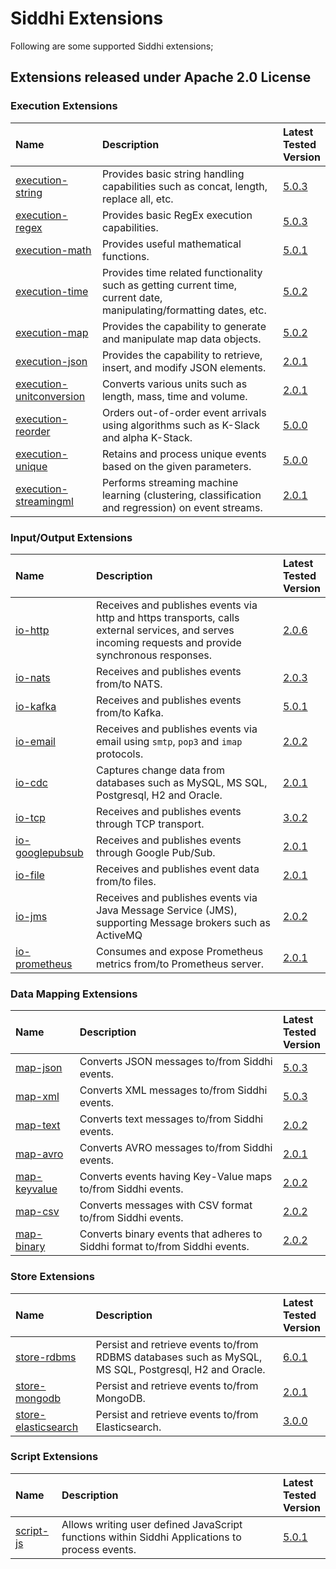 # Siddhi Extensions

Following are some supported Siddhi extensions;

## Extensions released under Apache 2.0 License

### Execution Extensions

Name | Description | Latest <br/>Tested <br/>Version 
:-- | :-- | :--
<a target="_blank" href="https://siddhi-io.github.io/siddhi-execution-string">execution-string</a> | Provides basic string handling capabilities such as concat, length, replace all, etc. | [5.0.3](https://mvnrepository.com/artifact/io.siddhi.extension.execution.string/siddhi-execution-string/5.0.3)
<a target="_blank" href="https://siddhi-io.github.io/siddhi-execution-regex">execution-regex</a> | Provides basic RegEx execution capabilities. | [5.0.3](https://mvnrepository.com/artifact/io.siddhi.extension.execution.regex/siddhi-execution-regex/5.0.3)
<a target="_blank" href="https://siddhi-io.github.io/siddhi-execution-math">execution-math</a> | Provides useful mathematical functions. | [5.0.1](https://mvnrepository.com/artifact/io.siddhi.extension.execution.math/siddhi-execution-math/5.0.1)
<a target="_blank" href="https://siddhi-io.github.io/siddhi-execution-time">execution-time</a> | Provides time related functionality such as getting current time, current date, manipulating/formatting dates, etc. | [5.0.2](https://mvnrepository.com/artifact/io.siddhi.extension.execution.time/siddhi-execution-time/5.0.2)
<a target="_blank" href="https://siddhi-io.github.io/siddhi-execution-map">execution-map</a> | Provides the capability to generate and manipulate map data objects. | [5.0.2](https://mvnrepository.com/artifact/io.siddhi.extension.execution.map/siddhi-execution-map/5.0.2)
<a target="_blank" href="https://siddhi-io.github.io/siddhi-execution-json">execution-json</a> | Provides the capability to retrieve, insert, and modify JSON elements. | [2.0.1](https://mvnrepository.com/artifact/io.siddhi.extension.execution.json/siddhi-execution-json/2.0.1)
<a target="_blank" href="https://siddhi-io.github.io/siddhi-execution-unitconversion">execution-unitconversion</a> | Converts various units such as length, mass, time and volume. | [2.0.1](https://mvnrepository.com/artifact/io.siddhi.extension.execution.unitconversion/siddhi-execution-unitconversion/2.0.1)
<a target="_blank" href="https://siddhi-io.github.io/siddhi-execution-reorder">execution-reorder</a> | Orders out-of-order event arrivals using algorithms such as K-Slack and alpha K-Stack. |  [5.0.0](https://mvnrepository.com/artifact/io.siddhi.extension.execution.reorder/siddhi-execution-reorder/5.0.0)
<a target="_blank" href="https://siddhi-io.github.io/siddhi-execution-unique">execution-unique</a> | Retains and process unique events based on the given parameters. |[5.0.0](https://mvnrepository.com/artifact/io.siddhi.extension.execution.unique/siddhi-execution-unique/5.0.0)
<a target="_blank" href="https://siddhi-io.github.io/siddhi-execution-streamingml">execution-streamingml</a> | Performs streaming machine learning (clustering, classification and regression) on event streams. | [2.0.1](https://mvnrepository.com/artifact/io.siddhi.extension.execution.streamingml/siddhi-execution-streamingml/2.0.1)

### Input/Output Extensions

Name | Description | Latest <br/>Tested <br/>Version
:-- | :-- | :--
<a target="_blank" href="https://siddhi-io.github.io/siddhi-io-http">io-http</a> | Receives and publishes events via http and https transports, calls external services, and serves incoming requests and provide synchronous responses. | [2.0.6](https://mvnrepository.com/artifact/io.siddhi.extension.io.http/siddhi-io-http/2.0.6)
<a target="_blank" href="https://siddhi-io.github.io/siddhi-io-nats">io-nats</a> | Receives and publishes events from/to NATS. | [2.0.3](https://mvnrepository.com/artifact/io.siddhi.extension.io.nats/siddhi-io-nats/2.0.3)
<a target="_blank" href="https://siddhi-io.github.io/siddhi-io-kafka">io-kafka</a> | Receives and publishes events from/to Kafka. |  [5.0.1](https://mvnrepository.com/artifact/io.siddhi.extension.io.kafka/siddhi-io-kafka/5.0.1)
<a target="_blank" href="https://siddhi-io.github.io/siddhi-io-email">io-email</a> | Receives and publishes events via email using `smtp`, `pop3` and `imap` protocols. | [2.0.2](https://mvnrepository.com/artifact/io.siddhi.extension.io.email/siddhi-io-email/2.0.2)
<a target="_blank" href="https://siddhi-io.github.io/siddhi-io-cdc">io-cdc</a> | Captures change data from databases such as MySQL, MS SQL, Postgresql, H2 and Oracle. | [2.0.1](https://mvnrepository.com/artifact/io.siddhi.extension.io.cdc/siddhi-io-cdc/2.0.1)
<a target="_blank" href="https://siddhi-io.github.io/siddhi-io-tcp">io-tcp</a> | Receives and publishes events through TCP transport. | [3.0.2](https://mvnrepository.com/artifact/io.siddhi.extension.io.tcp/siddhi-io-tcp/3.0.2)
<a target="_blank" href="https://siddhi-io.github.io/siddhi-io-googlepubsub">io-googlepubsub</a> | Receives and publishes events through Google Pub/Sub.| [2.0.1](https://mvnrepository.com/artifact/io.siddhi.extension.io.googlepubsub/siddhi-io-googlepubsub/2.0.1)
<a target="_blank" href="https://siddhi-io.github.io/siddhi-io-file">io-file</a> | Receives and publishes event data from/to files. | [2.0.1](https://mvnrepository.com/artifact/io.siddhi.extension.io.file/siddhi-io-file/2.0.1)
<a target="_blank" href="https://siddhi-io.github.io/siddhi-io-jms">io-jms</a> | Receives and publishes events via Java Message Service (JMS), supporting Message brokers such as ActiveMQ | [2.0.2](https://mvnrepository.com/artifact/io.siddhi.extension.io.jms/siddhi-io-jms/2.0.2)
<a target="_blank" href="https://siddhi-io.github.io/siddhi-io-prometheus">io-prometheus</a> | Consumes and expose Prometheus metrics from/to Prometheus server. | [2.0.1](https://mvnrepository.com/artifact/io.siddhi.extension.io.prometheus/siddhi-io-prometheus/2.0.1)

### Data Mapping Extensions

Name | Description | Latest <br/>Tested <br/>Version
:-- | :-- | :--
<a target="_blank" href="https://siddhi-io.github.io/siddhi-map-json">map-json</a> | Converts JSON messages to/from Siddhi events. | [5.0.3](https://mvnrepository.com/artifact/io.siddhi.extension.map.json/siddhi-map-json/5.0.3)
<a target="_blank" href="https://siddhi-io.github.io/siddhi-map-xml">map-xml</a> | Converts XML messages to/from Siddhi events. | [5.0.3](https://mvnrepository.com/artifact/io.siddhi.extension.map.xml/siddhi-map-xml/5.0.3)
<a target="_blank" href="https://siddhi-io.github.io/siddhi-map-text">map-text</a> | Converts text messages to/from Siddhi events. | [2.0.2](https://mvnrepository.com/artifact/io.siddhi.extension.map.text/siddhi-map-text/2.0.2)
<a target="_blank" href="https://siddhi-io.github.io/siddhi-map-avro">map-avro</a> | Converts AVRO messages to/from Siddhi events. | [2.0.1](https://mvnrepository.com/artifact/io.siddhi.extension.map.avro/siddhi-map-avro/2.0.1)
<a target="_blank" href="https://siddhi-io.github.io/siddhi-map-keyvalue">map-keyvalue</a> | Converts events having Key-Value maps to/from Siddhi events. | [2.0.2](https://mvnrepository.com/artifact/io.siddhi.extension.map.keyvalue/siddhi-map-keyvalue/2.0.2)
<a target="_blank" href="https://siddhi-io.github.io/siddhi-map-csv">map-csv</a> | Converts messages with CSV format to/from Siddhi events. | [2.0.2](https://mvnrepository.com/artifact/io.siddhi.extension.map.csv/siddhi-map-csv/2.0.2)
<a target="_blank" href="https://siddhi-io.github.io/siddhi-map-binary">map-binary</a> | Converts binary events that adheres to Siddhi format to/from Siddhi events. | [2.0.2](https://mvnrepository.com/artifact/io.siddhi.extension.map.binary/siddhi-map-binary/2.0.2)

### Store Extensions
Name | Description | Latest <br/>Tested <br/>Version
:-- | :-- | :--
<a target="_blank" href="https://siddhi-io.github.io/siddhi-store-rdbms">store-rdbms</a> | Persist and retrieve events to/from RDBMS databases such as MySQL, MS SQL, Postgresql, H2 and Oracle. | [6.0.1](https://mvnrepository.com/artifact/io.siddhi.extension.store.rdbms/siddhi-store-rdbms/6.0.1)
<a target="_blank" href="https://siddhi-io.github.io/siddhi-store-mongodb">store-mongodb</a> | Persist and retrieve events to/from MongoDB. | [2.0.1](https://mvnrepository.com/artifact/io.siddhi.extension.store.mongodb/siddhi-store-mongodb/2.0.1)
<a target="_blank" href="https://siddhi-io.github.io/siddhi-store-elasticsearch">store-elasticsearch</a> | Persist and retrieve events to/from Elasticsearch. | [3.0.0](https://mvnrepository.com/artifact/io.siddhi.extension.store.elasticsearch/siddhi-store-elasticsearch/3.0.0)

### Script Extensions
Name | Description | Latest <br/>Tested <br/>Version
:-- | :-- | :--
<a target="_blank" href="https://siddhi-io.github.io/siddhi-script-js">script-js</a> | Allows writing user defined JavaScript functions within Siddhi Applications to process events. |[5.0.1](https://mvnrepository.com/artifact/io.siddhi.extension.script.js/siddhi-script-js/5.0.1)

